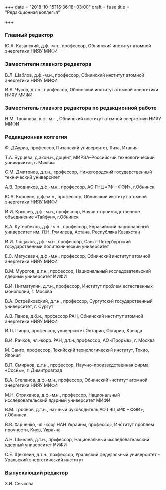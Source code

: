 +++
date = "2018-10-15T16:36:18+03:00"
draft = false
title = "Редакционная коллегия"

+++

### Главный редактор

Ю.А. Казанский, д.ф.-м.н., профессор, Обнинский институт атомной энергетики НИЯУ МИФИ

### Заместители главного редактора

В.Л. Шаблов, д.ф.-м.н., профессор, Обнинский институт атомной энергетики НИЯУ МИФИ

И.А. Чусов, д.т.н., профессор, Обнинский институт атомной энергетики НИЯУ МИФИ

### Заместитель главного редактора по редакционной работе

Н.М. Троянова, к.ф.-м.н., Обнинский институт атомной энергетики НИЯУ МИФИ

### Редакционная коллегия

Ф. Д’Ауриа, профессор, Пизанский университет, Пиза, Италия

Т.А. Бурцева, д.экон.н., доцент, МИРЭА–Российский технологический университет, г. Москва

С.М. Дмитриев, д.т.н., профессор, Нижегородский государственный технический университет

А.В. Зродников, д.ф.-м.н., профессор, АО ГНЦ «РФ – ФЭИ», г.Обнинск

Ю.А. Коровин, д.ф.-м.н., профессор, Обнинский институт атомной энергетики НИЯУ МИФИ

И.И. Крышев, д.ф.-м.н., профессор, Научно-производственное объединение «Тайфун», г.Обнинск

К.А. Кутербеков, д.ф.-м.н., профессор, Евразийский национальный университет им. Л.Н. Гумилева, Астана, Республика Казахстан

И.И. Лощаков, д.ф.-м.н., профессор, Санкт-Петербургский государственный политехнический университет

Е.С. Матусевич, д.ф.-м.н., профессор, Обнинский институт атомной энергетики НИЯУ МИФИ

В.М. Мурогов, д.т.н., профессор, Национальный исследовательский ядерный университет МИФИ

Б.И. Нигматулин, д.т.н., профессор, Институт проблем естественных монополий, г. Москва

В.А. Острейковский, д.т.н., профессор, Сургутский государственный университет, г. Сургут

А.В. Панов, д.б.н., профессор РАН, Обнинский институт атомной энергетики НИЯУ МИФИ

И.Л. Пиоро, профессор, университет Онтарио, Онтарио, Канада

В.И. Рачков, чл.-корр. РАН, д.т.н.,профессор, АО «Прорыв», г. Москва

М. Саито, профессор, Токийский технологический институт, Токио, Япония

В.П. Смирнов, д.т.н., профессор, Научно-производственная фирма «Сосны», г. Димитровград

В.А. Степанов, д.ф.-м.н., профессор, Обнинский институт атомной энергетики НИЯУ МИФИ

М.Н. Стриханов, д.ф.-м.н., профессор, Национальный исследовательский ядерный университет МИФИ

В.М. Троянов, д.т.н., научный руководитель АО ГНЦ «РФ – ФЭИ», г.Обнинск

В.В. Харченко, чл.-корр НАН Украины, профессор, Институт проблем прочности, Киев, Украина

А.Н. Шмелев, д.т.н., профессор, Национальный исследовательский ядерный университет МИФИ

С.Е. Щеклеин, д.т.н., профессор, Уральский федеральный университет – Уральский энергетический институт

### Выпускающий редактор

З.И. Сныкова
